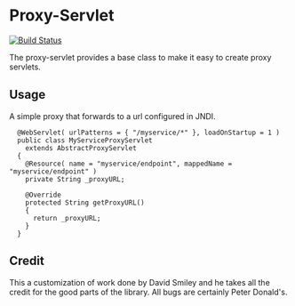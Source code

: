 Proxy-Servlet
=============

[![Build Status](https://secure.travis-ci.org/realityforge/proxy-servlet.png?branch=master)](http://travis-ci.org/realityforge/proxy-servlet)

The proxy-servlet provides a base class to make it easy to create proxy servlets.

Usage
-----

A simple proxy that forwards to a url configured in JNDI.

      @WebServlet( urlPatterns = { "/myservice/*" }, loadOnStartup = 1 )
      public class MyServiceProxyServlet
        extends AbstractProxyServlet
      {
        @Resource( name = "myservice/endpoint", mappedName = "myservice/endpoint" )
        private String _proxyURL;

        @Override
        protected String getProxyURL()
        {
          return _proxyURL;
        }
      }


Credit
------

This a customization of work done by David Smiley and he takes all the credit for the good parts of the library.
All bugs are certainly Peter Donald's.
